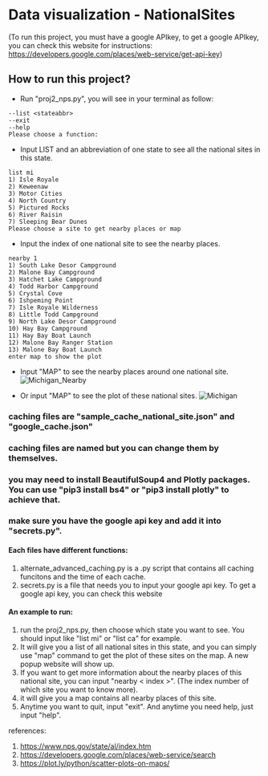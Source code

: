 # Data visualization - NationalSites
(To run this project, you must have a google APIkey, to get a google APIkey, you can check this website for instructions: https://developers.google.com/places/web-service/get-api-key)

## How to run this project?
* Run "proj2_nps.py", you will see in your terminal as follow:
```
--list <stateabbr>
--exit
--help
Please choose a function:
```
* Input LIST and an abbreviation of one state to see all the national sites in this state.
```
list mi
1) Isle Royale
2) Keweenaw
3) Motor Cities
4) North Country
5) Pictured Rocks
6) River Raisin
7) Sleeping Bear Dunes
Please choose a site to get nearby places or map
```
* Input the index of one national site to see the nearby places.
```
nearby 1
1) South Lake Desor Campground
2) Malone Bay Campground
3) Hatchet Lake Campground
4) Todd Harbor Campground
5) Crystal Cove
6) Ishpeming Point
7) Isle Royale Wilderness
8) Little Todd Campground
9) North Lake Desor Campground
10) Hay Bay Campground
11) Hay Bay Boat Launch
12) Malone Bay Ranger Station
13) Malone Bay Boat Launch
enter map to show the plot
```
* Input "MAP" to see the nearby places around one national site.
![Michigan_Nearby](https://github.com/EZIOJQ/SI508-Project2/raw/master/Sample_Michigan_nearbyplaces.png)

* Or input "MAP" to see the plot of these national sites.
![Michigan](https://github.com/EZIOJQ/SI508-Project2/raw/master/Sample_Michigan_Nationalsite.png)

### caching files are "sample_cache_national_site.json" and "google_cache.json"
### caching files are named but you can change them by themselves.
### you may need to install BeautifulSoup4 and Plotly packages. You can use "pip3 install bs4" or "pip3 install plotly" to achieve that.
### make sure you have the google api key and add it into "secrets.py".

#### Each files have different functions:
1. alternate_advanced_caching.py is a .py script that contains all caching funcitons and the time of each cache. 
2. secrets.py is a file that needs you to input your google api key. To get a google api key, you can check this website   

#### An example to run:
1. run the proj2_nps.py, then choose which state you want to see. You should input like "list mi" or "list ca" for example.
2. It will give you a list of all national sites in this state, and you can simply use "map" command to get the plot of these sites on the map. A new popup website will show up.
3. If you want to get more information about the nearby places of this national site, you can input "nearby < index >". (The index number of which site you want to know more). 
4. it will give you a map contains all nearby places of this site.
5. Anytime you want to quit, input "exit". And anytime you need help, just input "help".















references:
1. https://www.nps.gov/state/al/index.htm
2. https://developers.google.com/places/web-service/search
3. https://plot.ly/python/scatter-plots-on-maps/
